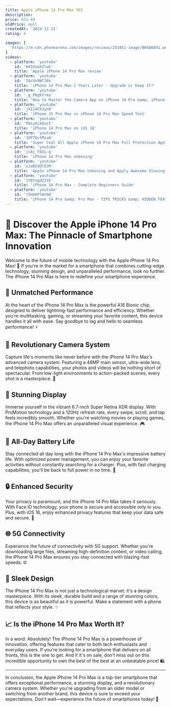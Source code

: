 ```yaml
---
title: Apple iPhone 14 Pro Max YES
description: 
price: 611.49
oldPrice: null
createdAt: '2024-12-21'
rating: 4

images: [
  'https://m-cdn.phonearena.com/images/reviews/253451-image/BK6A6891.webp?w=1', 'https://i.blogs.es/9dad86/iphone-14-pro/1366_2000.jpeg', 'https://www.trustedreviews.com/wp-content/uploads/sites/54/2022/10/iphone14proproductshots-1-10.jpeg', 'https://i.ebayimg.com/images/g/zV4AAOSwzMFhj6bh/s-l400.jpg', 'https://i.pinimg.com/736x/16/c7/39/16c739749dcee2b5b183863be3a4fe83.jpg', 'https://qph.cf2.quoracdn.net/main-qimg-1efd717bdf986623859d613db2ffce4b', 'https://static.toiimg.com/thumb/msid-95551666,width-400,resizemode-4/95551666.jpg', 'https://cdn.dribbble.com/userupload/3877075/file/original-0ea5422b48c682984017d2f9149c5fd2.jpg', 'https://i2-prod.chroniclelive.co.uk/incoming/article25462952.ece/ALTERNATES/s615/0_US_Apple_180676.jpg', 'https://www.apple.com/newsroom/videos/iphone-14-pro-dynamic-island-face-id/posters/Apple-iPhone-14-Pro-iPhone-14-Pro-Max-Dynamic-Island-demo-02-220907.jpg.large_2x.jpg', 'https://www.digitaltrends.com/wp-content/uploads/2022/10/iphone-14-pro-max-review-21.jpg?fit=720,479&p=1', 'https://www.bodyguardz.com/on/demandware.static/-/Sites-nlu_products/en_US/v1734523482298/images/product-landing/2022/solitude/case-solitude-mobile.jpg', 'https://ae01.alicdn.com/kf/S30c95a6859924ed49d6db90eee896b59f/Strong-Magnetic-Ring-Wall-Holder-for-Magsafe-Iphone-14-Pro-Max-12-13-Mini-11-Samsung.jpg', 'https://www.t-mobile.com/dialed-in/_admin/uploads/2023/06/black-iphone-14-and-yellow-iphone-14-pro.png', 'https://image.made-in-china.com/226f3j00ahnoJgSPfObE/for-Apple-iPhone-14-13-12-PRO-Max-20W-Power-Adapter-USB-C-Pd-Charger-UK-Plug-Portable-Mobile-Phone-Wall-Charger.webp', 'https://i.ebayimg.com/images/g/8bIAAOSw7M9l-NRT/s-l1600.jpg', 'https://imageio.forbes.com/specials-images/imageserve/62693273061db6040224e08a/Apple--iPhone--new-iPhone--iPhone-14--iPhone-14-Pro-Max--iPhone-14-release--iPhone-14/960x0.png?height=825&width=711&fit=bounds', 'https://www.macworld.com/wp-content/uploads/2023/01/iphone-14-pro-max-box-open.jpg?quality=50&strip=all', 'https://helios-i.mashable.com/imagery/reviews/03cP3vuJRocVJQ7fWbS1QWU/images-1.fill.size_2000x1125.v1726351207.jpg', 'https://images.squarespace-cdn.com/content/v1/5e97bf37b5f38a138db297b3/656b6fda-6c4c-4bf0-ac77-f2cf3e09a0a8/IMG_1182-2.jpg', 'https://target.scene7.com/is/image/Target/GUEST_7e72b936-b608-47f3-b519-9e5e1de5dd34?wid=488&hei=488&fmt=pjpeg', 'https://phantom-elmundo.unidadeditorial.es/9758b685a4495b367bfb4a23d2647263/resize/1200/f/webp/assets/multimedia/imagenes/2022/09/14/16631629020149.jpg', 'https://c1.neweggimages.com/productimage/nb640/VA3UD2302140DOI8R55.jpg', 'https://i.blogs.es/dc1050/iphone-14-pro-00/450_1000.jpg', 'https://i.ytimg.com/vi/IAcUx9WTJ6k/hq720.jpg?sqp=-oaymwEhCK4FEIIDSFryq4qpAxMIARUAAAAAGAElAADIQj0AgKJD&rs=AOn4CLAoPPkId_fLJLFryR9u_a2uatVR3g', 'https://i.pinimg.com/236x/99/a7/f7/99a7f7761c0c6c00bb91c8b49122e82d.jpg', 'https://assets.videomaker.com/2022/09/xdr_display__cxbhgrgt5keq_large_2x-696x392.jpg', 'https://cdn.mos.cms.futurecdn.net/3HmJEY3sMgAcFZPJmAKLiW.jpg', 'https://static1.srcdn.com/wordpress/wp-content/uploads/2022/09/Apple-iPhone-14-Pro-and-Pro-Max.png', 'https://www.vajacases.com/cdn/shop/products/iPhone-14-leather-case-Pro-Max-Wallet-Kobra-landing-espalda_1600x.jpg?v=1677099549', 'https://www.apple.com/newsroom/images/product/iphone/standard/Apple-iPhone-14-Pro-iPhone-14-Pro-Max-SOiP-telephoto-220907_big.jpg.large.jpg', 'https://i.ytimg.com/vi/XiELwdNk3ak/hq720.jpg?sqp=-oaymwEhCK4FEIIDSFryq4qpAxMIARUAAAAAGAElAADIQj0AgKJD&rs=AOn4CLCVMOZJAOf-LGIjlRpX1zTsigUD7g', 'https://media.wired.com/photos/66ea52f456fd4954a7f91e0e/master/w_960,c_limit/iPhone-16-Pro-compared-to-iPhone-16-Pro-Max-Back-Reviewer-Photo-SOURCE-Julian-Chokkattu.jpg', 'https://wallpapercave.com/wp/wp12679694.jpg', 'https://www.cnet.com/a/img/resize/b95d08372e3ad63e4a058d7f7e921340c074627e/hub/2022/09/07/bf99dda4-c498-4723-ae94-94c4922e443f/apple-event-090722-iphone-14-pro-iphone-14-pro-max-7200.jpg?auto=webp&fit=crop&height=1200&width=1200', 'https://www.goldgenie.com/wp-content/uploads/2023/10/Untitled-1.png', 'https://images.mobilefun.co.uk/graphics/450pixelp/91107.jpg', 'https://image.made-in-china.com/2f0j00qthBAVlWLocj/for-Apple-20W-Adapter-Fast-Charger-Pd-EU-Us-UK-Plug-Power-Adapter-USB-C-Wall-Chargers-for-iPhone-16-15-14-PRO-Max-13-Phone-Block.webp', 'https://i5.walmartimages.com/asr/13544d04-4bf1-47e6-a16a-eae976e50377.6bfb4531f453eba107fc8dbd596b6388.jpeg?odnHeight=768&odnWidth=768&odnBg=FFFFFF', 'https://sm.mashable.com/mashable_in/seo/3/39294/39294_um4x.jpg', 'https://images.expertreviews.co.uk/wp-content/uploads/2022/12/apple_iphone_14_pro_max_10.jpg?width=960&height=540&crop=960:540', 'https://m-cdn.phonearena.com/images/article/150122-wide-two_350/iPhone-15-Pro-Another-S-year-for-Apples-flagship-means-some-people-should-wait-for-iPhone-16.jpg?1693222496', 'https://ke.jumia.is/unsafe/fit-in/500x500/filters:fill(white)/product/64/5026581/1.jpg?4598', 'https://images.squarespace-cdn.com/content/v1/62d8fdd58926e80bb016e15f/3f5c4162-63e3-4a31-9f36-f4fa34d48316/iPhone+15+pro+vs+14+pro+vs+13+pro.jpg', 'https://bgr.com/wp-content/uploads/2024/09/apple-iphone-16-pro-max-plus-watch-10-ultra-airpods-4-launch-event-248.jpg?resize=1200,628', 'https://s.yimg.com/ny/api/res/1.2/1Ty2tzrQ555VcJnCybms0A--/YXBwaWQ9aGlnaGxhbmRlcjt3PTY0MDtoPTQyNw--/https://s.yimg.com/os/creatr-uploaded-images/2022-09/e1706b21-2f9f-11ed-bfcf-2e97eac86a76', 'https://images.deccanherald.com/deccanherald/import/sites/dh/files/article_images/AiPhone14PM Cov Sho Sel 1A.jpg?format=webp&q=70&w=400&dpr=2', 'https://sajilomobile.com/uploads/20240519064051featured_image.Blue White Modern Electronic Product Listing Amazon Product Image.png', 'https://i.pcmag.com/imagery/articles/04utEVFHrylsFGllEFRaE00-8.fit_lim.size_1050x.jpg', 'https://www.tiktok.com/api/img/?itemId=7251820281143233838&location=0&aid=1988', 'https://cdn.prod.website-files.com/5b44edefca321a1e2d0c2aa6/634d3e999902365f91992502_Dimensions-Digital-Apple-iPhones-Apple-iPhone-14-Pro-Max-3D.jpg', 'https://cdn.mos.cms.futurecdn.net/eq3hyvPwRpEc6UpsJqCTQ6-1200-80.jpg', 'https://applescoop.org/image/wallpapers/iphone/fall-autumn-seasonal-creative-unique-3d-mountain-artwork-wallpaper-for-iphone-14-15-16-pro-and-pro-max-29-11-2024-1732932371-hd-wallpaper.jpg', 'https://cdn.vox-cdn.com/thumbor/8lOxn6Vy3xirAp-btQ1wgVNobFA=/0x0:3008x2000/2000x1333/filters:focal(1504x1000:1505x1001)/cdn.vox-cdn.com/uploads/chorus_asset/file/24003433/DSC03713.JPG', 'https://images.bewakoof.com/t540/yellow-scifi-wall-geometric-printed-mobile-skin-for-apple-iphone-14-pro-max-614524-1693220904-2.jpg', 'https://i5.walmartimages.com/seo/iPhone-14-13-12-11-Fast-Charger-Apple-MFi-Certified-20W-PD-USB-C-Wall-Charger-Block-Type-C-Power-Adapter-Charging-Plug-Apple-14-14-Pro-Max-13-Pro-12_d9143012-0d1a-46d3-9829-974ef7cf9b19.a4e799f9402c3db31c7c5aef50704a3e.jpeg?odnHeight=768&odnWidth=768&odnBg=FFFFFF', 'https://www.digitaltrends.com/wp-content/uploads/2022/10/iphone-14-pro-max-hero-photo.jpg?resize=1000,600&p=1', 'https://beebom.com/wp-content/uploads/2024/09/Apple-iPhone-14-Pro-and-14-Pro-Max.jpg', 'https://pimcdn.sharafdg.com/cdn-cgi/image/width=600,height=600,fit=pad/images/S200785903_1?1705943277', 'https://www.zdnet.com/a/img/2022/10/06/801c71b9-f8d8-46b3-aa3f-c10ee6932c36/iphone-14-plus.jpg', 'https://img.freepik.com/premium-psd/iphone-14-pro-max_364646-124.jpg', 'https://m.media-amazon.com/images/I/71gR7qnFvqL._AC_UF1000,1000_QL80_.jpg', 'https://rukminim2.flixcart.com/image/850/1000/xif0q/cases-covers/d/z/u/-original-imagsuzpgzgd4bcq.jpeg?q=20&crop=false', 'https://www.shutterstock.com/image-photo/apple-iphone-14-pro-max-260nw-2409664717.jpg', 'https://i.ebayimg.com/images/g/-OsAAOSwX61ZC0E9/s-l1200.jpg', 'https://img.drz.lazcdn.com/static/bd/p/7556fee957c68802b411811aac082029.jpg_720x720q80.jpg', 'https://spy.com/wp-content/uploads/2023/03/ihopmne.jpg?w=910&h=569&crop=1', 'https://cdsassets.apple.com/live/SZLF0YNV/images/sp/111846_sp875-sp876-iphone14-pro-promax.png', 'https://amateurphotographer.com/wp-content/uploads/sites/7/2022/10/iPhone14Pro_Product_Shot_001-820px.jpg', 'https://panzerglass.com/cdn/shop/products/p2785_0_4eca0664-e76b-4510-8dce-6cf2200762b2.jpg?v=1671635919', 'https://i.ytimg.com/vi/ulsAYFvWmQs/hq720.jpg?sqp=-oaymwEhCK4FEIIDSFryq4qpAxMIARUAAAAAGAElAADIQj0AgKJD&rs=AOn4CLC5jK5hy3gNQxdR6qh8d1RtIqy2ng', 'https://www.apple.com/newsroom/videos/iphone-14-pro-always-on-display-2/posters/Apple-iPhone-14-Pro-iPhone-14-Pro-Max-Always-on-display-220907.jpg.large_2x.jpg', 'https://c8.alamy.com/comp/2N3696B/new-iphone-14-pro-max-sits-on-display-at-an-apple-store-2N3696B.jpg', 'https://cdn.dxomark.com/wp-content/uploads/medias/post-80694/Apple-iPhone-12-Pro-Max-Blue-Yoast-image-packshot-review.jpg', 'https://www.maxmovil.com/media/catalog/product/cache/2c055c968235f5bf43b443aee4bb62c6/a/p/apple-iphone-14-pro-max-256gb-oro-libre-comprar-al-mejor-precio-desprecintado.jpg', 'https://rukminim2.flixcart.com/image/850/1000/xif0q/cases-covers/back-cover/v/g/u/mne53hn-a-marble-black-whaite-wavy-abstract-wall-0433-wallcraft-original-imagr4uqpr8bfj4y.jpeg?q=90&crop=false', 'https://m.media-amazon.com/images/I/51pLKy4-lHL.jpg', 'https://www.cnet.com/a/img/resize/d72ef2d20dd2c029e38bbcaaf97005d3fde67992/hub/2022/09/14/2106e5cd-954d-47ea-ab70-e0929879db71/apple-iphone-14-8200.jpg?auto=webp&fit=crop&height=362&width=644', 'https://assets.hardwarezone.com/img/2022/09/iphone14-pro-vs-iphone13-pro.jpg', 'https://i5.walmartimages.com/asr/d752b4d5-410e-4328-8000-dca4da66677c.e9d54814bba3b5c37979970ad23f3132.jpeg?odnHeight=768&odnWidth=768&odnBg=FFFFFF'
]
videos: 
  - platform: 'youtube'
    id: 'H4SXsmXZlwk'
    title: 'Apple iPhone 14 Pro Max review'
  - platform: 'youtube'
    id: 'IAcUx9WTJ6k'
    title: 'iPhone 14 Pro Max 2 Years Later - Upgrade or Keep It?'
  - platform: 'youtube'
    id: '_g_P8gkYrko'
    title: 'How to Master the Camera App on iPhone 14 Pro &amp; iPhone 14 Pro Max!'
  - platform: 'youtube'
    id: 'jXII4FXJyn0'
    title: 'iPhone 15 Pro Max vs iPhone 14 Pro Max Speed Test'
  - platform: 'youtube'
    id: 'PDsy0ikOxzI'
    title: 'iPhone 14 Pro Max on iOS 18'
  - platform: 'youtube'
    id: '3XPTQvtMiuA'
    title: 'Super Cool All Apple iPhone 14 Pro Max Full Protection Applying #shorts'
  - platform: 'youtube'
    id: 'jcAj_F8Xi-g'
    title: 'iPhone 14 Pro Max unboxing'
  - platform: 'youtube'
    id: 'xJaBIdOl0JM'
    title: 'Apple iPhone 14 Pro Max Unboxing and Apply Awesome Glowing Case! #shorts'
  - platform: 'youtube'
    id: '1YBYagdZZtE'
    title: 'iPhone 14 Pro Max - Complete Beginners Guide'
  - platform: 'youtube'
    id: 'rSHeKPlWnbQ'
    title: 'iPhone 14 Pro &amp; Pro Max - TIPS TRICKS &amp; HIDDEN FEATURES!!!'
---
```


# 📱 Discover the Apple iPhone 14 Pro Max: The Pinnacle of Smartphone Innovation

Welcome to the future of mobile technology with the Apple iPhone 14 Pro Max! 🌟 If you're in the market for a smartphone that combines cutting-edge technology, stunning design, and unparalleled performance, look no further. The iPhone 14 Pro Max is here to redefine your smartphone experience.

## 🚀 Unmatched Performance

At the heart of the iPhone 14 Pro Max is the powerful A16 Bionic chip, designed to deliver lightning-fast performance and efficiency. Whether you're multitasking, gaming, or streaming your favorite content, this device handles it all with ease. Say goodbye to lag and hello to seamless performance! ⚡

## 📸 Revolutionary Camera System

Capture life's moments like never before with the iPhone 14 Pro Max's advanced camera system. Featuring a 48MP main sensor, ultra-wide lens, and telephoto capabilities, your photos and videos will be nothing short of spectacular. From low-light environments to action-packed scenes, every shot is a masterpiece. 🎥

## 🌈 Stunning Display

Immerse yourself in the vibrant 6.7-inch Super Retina XDR display. With ProMotion technology and a 120Hz refresh rate, every swipe, scroll, and tap feels incredibly smooth. Whether you're watching movies or playing games, the iPhone 14 Pro Max offers an unparalleled visual experience. 🎮

## 🔋 All-Day Battery Life

Stay connected all day long with the iPhone 14 Pro Max's impressive battery life. With optimized power management, you can enjoy your favorite activities without constantly searching for a charger. Plus, with fast charging capabilities, you'll be back to full power in no time. 🔋

## 🔒 Enhanced Security

Your privacy is paramount, and the iPhone 14 Pro Max takes it seriously. With Face ID technology, your phone is secure and accessible only to you. Plus, with iOS 16, enjoy enhanced privacy features that keep your data safe and secure. 🔐

## 🌐 5G Connectivity

Experience the future of connectivity with 5G support. Whether you're downloading large files, streaming high-definition content, or video calling, the iPhone 14 Pro Max ensures you stay connected with blazing-fast speeds. 🌐

## 🎨 Sleek Design

The iPhone 14 Pro Max is not just a technological marvel; it's a design masterpiece. With its sleek, durable build and a range of stunning colors, this device is as beautiful as it is powerful. Make a statement with a phone that reflects your style. ✨

## 📈 Is the iPhone 14 Pro Max Worth It?

In a word: Absolutely! The iPhone 14 Pro Max is a powerhouse of innovation, offering features that cater to both tech enthusiasts and everyday users. If you're looking for a smartphone that delivers on all fronts, this is the one to get. And if it's on sale, don't miss out on this incredible opportunity to own the best of the best at an unbeatable price! 🛍️

---

In conclusion, the Apple iPhone 14 Pro Max is a top-tier smartphone that offers exceptional performance, a stunning display, and a revolutionary camera system. Whether you're upgrading from an older model or switching from another brand, this device is sure to exceed your expectations. Don't wait—experience the future of smartphones today! 📲